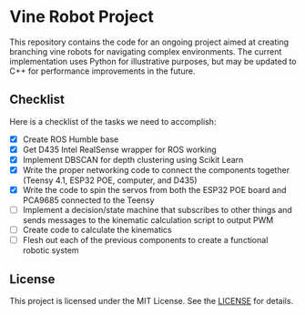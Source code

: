 # Vine Robot Project

This repository contains the code for an ongoing project aimed at creating branching vine robots for navigating complex environments. The current implementation uses Python for illustrative purposes, but may be updated to C++ for performance improvements in the future.

## Checklist

Here is a checklist of the tasks we need to accomplish:

- [x] Create ROS Humble base
- [x] Get D435 Intel RealSense wrapper for ROS working
- [x] Implement DBSCAN for depth clustering using Scikit Learn
- [x] Write the proper networking code to connect the components together (Teensy 4.1, ESP32 POE, computer, and D435)
- [x] Write the code to spin the servos from both the ESP32 POE board and PCA9685 connected to the Teensy
- [ ] Implement a decision/state machine that subscribes to other things and sends messages to the kinematic calculation script to output PWM
- [ ] Create code to calculate the kinematics
- [ ] Flesh out each of the previous components to create a functional robotic system

## License

This project is licensed under the MIT License. See the [LICENSE](LICENSE) for details.
